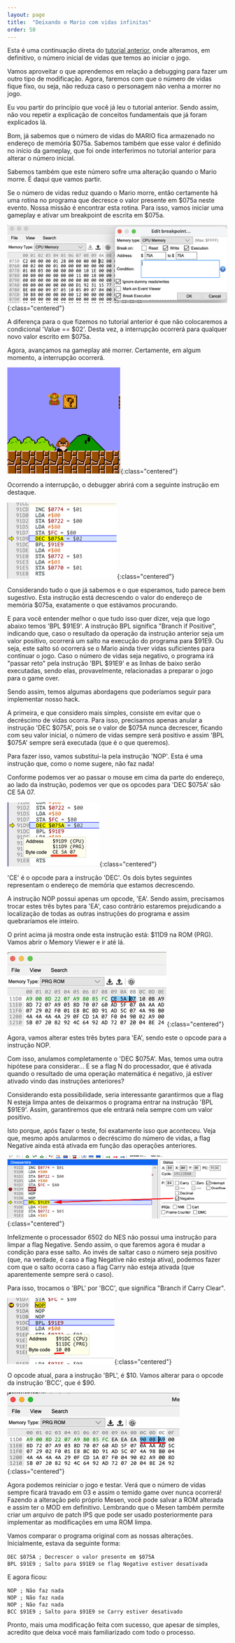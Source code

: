```yaml
---
layout: page
title:  "Deixando o Mario com vidas infinitas"
order: 50
---
```


Esta é uma continuação direta do [tutorial anterior](/tutoriais/super-mario-bros/alterar-numero-de-vidas-iniciais), onde alteramos, em definitivo, o número inicial de vidas que temos ao iniciar o jogo.

Vamos aproveitar o que aprendemos em relação a debugging para fazer um outro tipo de modificação. Agora, faremos com que o número de vidas fique fixo, ou seja, não reduza caso o personagem não venha a morrer no jogo.

Eu vou partir do princípio que você já leu o tutorial anterior. Sendo assim, não vou repetir a explicação de conceitos fundamentais que já foram explicados lá.

Bom, já sabemos que o número de vidas do MARIO fica armazenado no endereço de memória $075a. Sabemos também que esse valor é definido no início da gameplay, que foi onde interferimos no tutorial anterior para alterar o número inicial.

Sabemos também que este número sofre uma alteração quando o Mario morre. É daqui que vamos partir.

Se o número de vidas reduz quando o Mario morre, então certamente há uma rotina no programa que decresce o valor presente em $075a neste evento. Nossa missão é encontrar esta rotina. Para isso, vamos iniciar uma gameplay e ativar um breakpoint de escrita em $075a.

![Image](/img/tutorial_mario_vidas_infinitas/01.png){:class="centered"}

A diferença para o que fizemos no tutorial anterior é que não colocaremos a condicional 'Value == $02'. Desta vez, a interrupção ocorrerá para qualquer novo valor escrito em $075a.

Agora, avançamos na gameplay até morrer. Certamente, em algum momento, a interrupção ocorrerá.

![Image](/img/tutorial_mario_vidas_infinitas/02.png){:class="centered"}

Ocorrendo a interrupção, o debugger abrirá com a seguinte instrução em destaque.

![Image](/img/tutorial_mario_vidas_infinitas/03.png){:class="centered"}

Considerando tudo o que já sabemos e o que esperamos, tudo parece bem sugestivo. Esta instrução está decrescendo o valor do endereço de memória $075a, exatamente o que estávamos procurando.

E para você entender melhor o que tudo isso quer dizer, veja que logo abaixo temos 'BPL $91E9'. A instrução BPL significa "Branch if Positive", indicando que, caso o resultado da operação da instrução anterior seja um valor positivo, ocorrerá um salto na execução do programa para $91E9. Ou seja, este salto só ocorrerá se o Mario ainda tiver vidas suficientes para continuar o jogo. Caso o número de vidas seja negativo, o programa irá "passar reto" pela instrução 'BPL $91E9' e as linhas de baixo serão executadas, sendo elas, provavelmente, relacionadas a preparar o jogo para o game over.

Sendo assim, temos algumas abordagens que poderíamos seguir para implementar nosso hack.

A primeira, e que considero mais simples, consiste em evitar que o decréscimo de vidas ocorra. Para isso, precisamos apenas anular a instrução 'DEC $075A', pois se o valor de $075A nunca decrescer, ficando com seu valor inicial, o número de vidas sempre será positivo e assim 'BPL $075A' sempre será executada (que é o que queremos).

Para fazer isso, vamos substitui-la pela instrução 'NOP'. Esta é uma instrução que, como o nome sugere, não faz nada!

Conforme podemos ver ao passar o mouse em cima da parte do endereço, ao lado da instrução, podemos ver que os opcodes para 'DEC $075A' são CE 5A 07.

![Image](/img/tutorial_mario_vidas_infinitas/04.png){:class="centered"}

'CE' é o opcode para a instrução 'DEC'. Os dois bytes seguintes representam o endereço de memória que estamos decrescendo.

A instrução NOP possui apenas um opcode, 'EA'. Sendo assim, precisamos trocar estes três bytes para 'EA', caso contrário estaremos prejudicando a localização de todas as outras instruções do programa e assim quebraríamos ele inteiro.

O print acima já mostra onde esta instrução está: $11D9 na ROM (PRG). Vamos abrir o Memory Viewer e ir até lá.

![Image](/img/tutorial_mario_vidas_infinitas/05.png){:class="centered"}

Agora, vamos alterar estes três bytes para 'EA', sendo este o opcode para a instrução NOP.

Com isso, anulamos completamente o 'DEC $075A'. Mas, temos uma outra hipótese para considerar... E se a flag N do processador, que é ativada quando o resultado de uma operação matemática é negativo, já estiver ativado vindo das instruções anteriores?

Considerando esta possibilidade, seria interessante garantirmos que a flag N esteja limpa antes de deixarmos o programa entrar na instrução 'BPL $91E9'. Assim, garantiremos que ele entrará nela sempre com um valor positivo.

Isto porque, após fazer o teste, foi exatamente isso que aconteceu. Veja que, mesmo após anularmos o decréscimo do número de vidas, a flag Negative ainda está ativada em função das operações anteriores.

![Image](/img/tutorial_mario_vidas_infinitas/06.png){:class="centered"}

Infelizmente o processador 6502 do NES não possui uma instrução para limpar a flag Negative. Sendo assim, o que faremos agora é mudar a condição para esse salto. Ao invés de saltar caso o número seja positivo (que, na verdade, é caso a flag Negative não esteja ativa), podemos fazer com que o salto ocorra caso a flag Carry não esteja ativada (que aparentemente sempre será o caso).

Para isso, trocamos o 'BPL' por 'BCC', que significa "Branch if Carry Clear".

![Image](/img/tutorial_mario_vidas_infinitas/07.png){:class="centered"}

O opcode atual, para a instrução 'BPL', é $10. Vamos alterar para o opcode da instrução 'BCC', que é $90.

![Image](/img/tutorial_mario_vidas_infinitas/08.png){:class="centered"}

Agora podemos reiniciar o jogo e testar. Verá que o número de vidas sempre ficará travado em 03 e assim o temido game over nunca ocorrerá! Fazendo a alteração pelo próprio Mesen, você pode salvar a ROM alterada e assim ter o MOD em definitivo. Lembrando que o Mesen também permite criar um arquivo de patch IPS que pode ser usado posteriormente para implementar as modificações em uma ROM limpa.

Vamos comparar o programa original com as nossas alterações. Inicialmente, estava da seguinte forma:

	DEC $075A ; Decrescer o valor presente em $075A
	BPL $91E9 ; Salto para $91E9 se flag Negative estiver desativada

E agora ficou:

	NOP ; Não faz nada
	NOP ; Não faz nada
	NOP ; Não faz nada
	BCC $91E9 ; Salto para $91E9 se Carry estiver desativado
	
Pronto, mais uma modificação feita com sucesso, que apesar de simples, acredito que deixa você mais familiarizado com todo o processo.